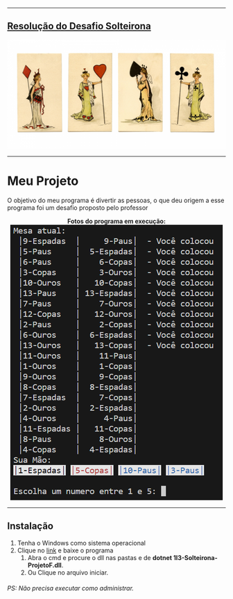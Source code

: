 <hr>

## [Resolução do Desafio Solteirona](<https://github.com/ermogenes/aulas-programacao-csharp/blob/master/exercises/classes-listas.md#exerc%C3%ADcio-solteirona>)
![As Quatro rainhas do baralho](Cartas.jpg)
<hr>

# Meu Projeto
O objetivo do meu programa é divertir as pessoas, o que deu origem a esse programa foi um desafio proposto pelo professor
<center>

**Fotos do programa em execução:**<br>
![O jogo](Print.png)

</center>

<hr>

## Instalação
1. Tenha o Windows como sistema operacional
1. Clique no [link](<Release.rar>) e baixe o programa
    1. Abra o cmd e procure o dll nas pastas e de **dotnet 1I3-Solteirona-ProjetoF.dll**.
    1. Ou Clique no arquivo iniciar.

###### PS: Não precisa executar como administrar.


